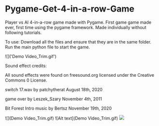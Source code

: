 # Pygame-Get-4-in-a-row-Game

Player vs AI 4-in-a-row game made with Pygame. First game game made ever, first time using the pygame framework. Made individually without following tutorials.


To use:
Download all the files and ensure that they are in the same folder. Run the main python file to start the game.

![]('Demo Video_Trim.gif')

Sound effect credits:

All sound effects were found on freesound.org licensed under the Creative Commons 0 License.

switch 17.wav by patchytherat
August 18th, 2020

game over by Leszek_Szary
November 4th, 2011

Bit Forest Intro music by Bertsz
November 19th, 2020

![](Demo Video_Trim.gif)
![Alt text](Demo Video_Trim.gif)
![](https://github.com/john-zhang-uoft/Pygame-Connect-Game/blob/main/Demo%20Video_Trim.gif)
